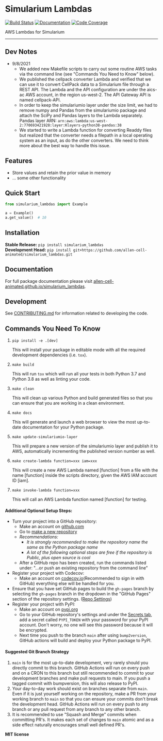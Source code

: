 # Simularium Lambdas

[![Build Status](https://github.com/allen-cell-animated/simularium_lambdas/workflows/Build%20Main/badge.svg)](https://github.com/allen-cell-animated/simularium_lambdas/actions)
[![Documentation](https://github.com/allen-cell-animated/simularium_lambdas/workflows/Documentation/badge.svg)](https://allen-cell-animated.github.io/simularium_lambdas/)
[![Code Coverage](https://codecov.io/gh/allen-cell-animated/simularium_lambdas/branch/main/graph/badge.svg)](https://codecov.io/gh/allen-cell-animated/simularium_lambdas)

AWS Lambdas for Simularium

---

## Dev Notes
- 9/8/2021
    - We added new Makefile scripts to carry out some routine AWS tasks via the command line (see "Commands You Need to Know" below).
    - We published the cellpack converter Lambda and verified that we can use it to convert CellPack data to a Simularium file through a REST API. The Lambda and the API configuration are under the aics-ac AWS account, in the region us-west-2. The API Gateway API is named cellpack-API.
    - In order to keep the simulariumio layer under the size limit, we had to remove numpy and Pandas from the simulariumio package and attach the SciPy and Pandas layers to the Lambda separately. Pandas layer ARN: `arn:aws:lambda:us-west-2:770693421928:layer:Klayers-python38-pandas:38`
    - We started to write a Lambda function for converting Readdy files but realized that the converter needs a filepath in a local operating system as an input, as do the other converters. We need to think more about the best way to handle this issue.

## Features

-   Store values and retain the prior value in memory
-   ... some other functionality

## Quick Start

```python
from simularium_lambdas import Example

a = Example()
a.get_value()  # 10
```

## Installation

**Stable Release:** `pip install simularium_lambdas`<br>
**Development Head:** `pip install git+https://github.com/allen-cell-animated/simularium_lambdas.git`

## Documentation

For full package documentation please visit [allen-cell-animated.github.io/simularium_lambdas](https://allen-cell-animated.github.io/simularium_lambdas).

## Development

See [CONTRIBUTING.md](CONTRIBUTING.md) for information related to developing the code.

## Commands You Need To Know

1. `pip install -e .[dev]`

    This will install your package in editable mode with all the required development
    dependencies (i.e. `tox`).

2. `make build`

    This will run `tox` which will run all your tests in both Python 3.7
    and Python 3.8 as well as linting your code.

3. `make clean`

    This will clean up various Python and build generated files so that you can ensure
    that you are working in a clean environment.

4. `make docs`

    This will generate and launch a web browser to view the most up-to-date
    documentation for your Python package.

5. `make update-simulariumio-layer`

    This will prepare a new version of the simulariumio layer and publish it to AWS, automatically incrementing
    the published version number as well.

6. `make create-lambda function=xxx iam=xxx`
    
    This will create a new AWS Lambda named [function] from a file with the name [function] inside the
    scripts directory, given the AWS IAM account ID [iam].

7. `make invoke-lambda function=xxx`

    This will call an AWS Lambda function named [function] for testing.


#### Additional Optional Setup Steps:

-   Turn your project into a GitHub repository:
    -   Make an account on [github.com](https://github.com)
    -   Go to [make a new repository](https://github.com/new)
    -   _Recommendations:_
        -   _It is strongly recommended to make the repository name the same as the Python
            package name_
        -   _A lot of the following optional steps are *free* if the repository is Public,
            plus open source is cool_
    -   After a GitHub repo has been created, run the commands listed under:
        "...or push an existing repository from the command line"
-   Register your project with Codecov:
    -   Make an account on [codecov.io](https://codecov.io)(Recommended to sign in with GitHub)
        everything else will be handled for you.
-   Ensure that you have set GitHub pages to build the `gh-pages` branch by selecting the
    `gh-pages` branch in the dropdown in the "GitHub Pages" section of the repository settings.
    ([Repo Settings](https://github.com/allen-cell-animated/simularium_lambdas/settings))
-   Register your project with PyPI:
    -   Make an account on [pypi.org](https://pypi.org)
    -   Go to your GitHub repository's settings and under the
        [Secrets tab](https://github.com/allen-cell-animated/simularium_lambdas/settings/secrets/actions),
        add a secret called `PYPI_TOKEN` with your password for your PyPI account.
        Don't worry, no one will see this password because it will be encrypted.
    -   Next time you push to the branch `main` after using `bump2version`, GitHub
        actions will build and deploy your Python package to PyPI.

#### Suggested Git Branch Strategy

1. `main` is for the most up-to-date development, very rarely should you directly
   commit to this branch. GitHub Actions will run on every push and on a CRON to this
   branch but still recommended to commit to your development branches and make pull
   requests to main. If you push a tagged commit with bumpversion, this will also release to PyPI.
2. Your day-to-day work should exist on branches separate from `main`. Even if it is
   just yourself working on the repository, make a PR from your working branch to `main`
   so that you can ensure your commits don't break the development head. GitHub Actions
   will run on every push to any branch or any pull request from any branch to any other
   branch.
3. It is recommended to use "Squash and Merge" commits when committing PR's. It makes
   each set of changes to `main` atomic and as a side effect naturally encourages small
   well defined PR's.


**MIT license**

